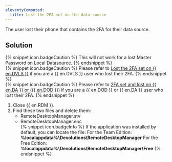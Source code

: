 ```yaml
---
eleventyComputed:
  title: Lost the 2FA set on the data source
---
```

The user lost their phone that contains the 2FA for their data source.
## Solution  
{% snippet icon.badgeCaution %}
This will not work for a lost Master Password on Local Datasource.
{% endsnippet %}  
{% snippet icon.badgeCaution %}
Please refer to [Lost the 2FA set on {{ en.DVLS }}](/kb/remote-desktop-manager/troubleshooting-articles/2fa-server-lost/) if you are a {{ en.DVLS }} user who lost their 2FA.
{% endsnippet %}  
{% snippet icon.badgeCaution %}
Please refer to [2FA set and lost on {{ en.DA }} or ({{ en.DOD }})](/kb/remote-desktop-manager/troubleshooting-articles/2fa-lost-devolutions-account-dod/) if you are a {{ en.DOD }} or {{ en.DA }} user who lost their 2FA.
{% endsnippet %}  

1. Close {{ en.RDM }}.
1. Find these two files and delete them:
    * RemoteDesktopManager.stv
    * RemoteDesktopManager.enc  
{% snippet icon.badgeInfo %}
If the application was installed by default, you can locate the file:
For the Team Edition: **%localappdata%\Devolutions\RemoteDesktopManager**
For the Free Edition: **%localappdata%\Devolutions\RemoteDesktopManager\Free**
{% endsnippet %}
